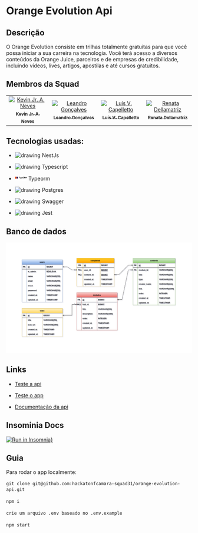 
# Orange Evolution Api
## Descrição
O Orange Evolution consiste em trilhas totalmente gratuitas para que você possa iniciar a sua carreira na tecnologia. Você terá acesso a diversos conteúdos da Orange Juice, parceiros e de empresas de credibilidade, incluindo vídeos, lives, artigos, apostilas e até cursos gratuitos.
## Membros da Squad

<table>
  <tr>
    <td align="center">
      <a href="https://github.com/kevin-neves">
        <img src="https://github.com/kevin-neves.png" width="100px;" alt="Kevin Jr. A. Neves"/>
        <br>
        <sub>
          <b>Kevin Jr. A. Neves</b>
        </sub>
      </a>
    </td>
    <td align="center">
      <a href="https://github.com/Leolucas12">
        <img src="https://github.com/Leolucas12.png" width="100px;" alt="Leandro Gonçalves"/>
        <br>
        <sub>
          <b>Leandro Gonçalves</b>
        </sub>
      </a>
    </td>
    <td align="center">
      <a href="https://github.com/capelaum">
        <img src="https://github.com/capelaum.png" width="100px;" alt="Luís V. Capelletto"/>
        <br>
        <sub>
          <b>Luís V. Capelletto</br>
        </sub>
      </a>
    </td>
    <td align="center">
      <a href="https://github.com/RenataDellamatriz">
        <img src="https://github.com/RenataDellamatriz.png" width="100px;" alt="Renata Dellamatriz"/>
        <br>
        <sub>
          <b>Renata Dellamatriz</br>
        </sub>
      </a>
    </td>
  </tr>
</table>

## Tecnologias usadas:
-  <img  src="https://cdn.jsdelivr.net/gh/devicons/devicon/icons/nestjs/nestjs-plain.svg"  alt="drawing"  width="15"/> NestJs

-  <img  src="https://cdn.jsdelivr.net/gh/devicons/devicon/icons/typescript/typescript-original.svg"  alt="drawing"  width="15"/> Typescript

-  <img  src="https://raw.githubusercontent.com/typeorm/typeorm/master/resources/logo_big.png"  alt="drawing"  height="15"/> Typeorm

-  <img  src="https://cdn.jsdelivr.net/gh/devicons/devicon/icons/postgresql/postgresql-original.svg"  alt="drawing"  width="15"/> Postgres

-  <img  src="https://static1.smartbear.co/swagger/media/assets/images/swagger_logo.svg"  alt="drawing"  height="15"/> Swagger

-  <img  src="https://cdn.jsdelivr.net/gh/devicons/devicon/icons/jest/jest-plain.svg"  alt="drawing"  width="15"/> Jest


## Banco de dados

<img src="database.png" alt="database" width="600"/>

## Links

  

- [Teste a api](https://orange-evolution-api-production.up.railway.app)

- [Teste o app](/)

- [Documentação da api](https://orange-evolution-api-production.up.railway.app/docs)

  

## Insominia Docs

[![Run in Insomnia}](https://insomnia.rest/images/run.svg)](https://insomnia.rest/run/?label=&uri=https%3A%2F%2Fraw.githubusercontent.com%2Fhackatonfcamara-squad31%2Forange-evolution-api%2Fmain%2Finsomnia.json)

  

## Guia

Para rodar o app localmente:

  

    git clone git@github.com:hackatonfcamara-squad31/orange-evolution-api.git
        
    npm i
    
    crie um arquivo .env baseado no .env.example
        
    npm start
